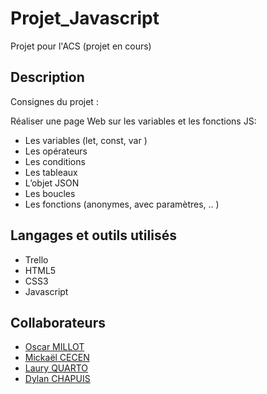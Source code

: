 # Projet_Javascript
Projet pour l'ACS (projet en cours)

## Description  
Consignes du projet : 

Réaliser une page Web sur les variables et les fonctions JS:
* Les variables (let, const, var )
* Les opérateurs
* Les conditions
* Les tableaux
* L’objet JSON
* Les boucles
* Les fonctions (anonymes, avec paramètres, .. )

## Langages et outils utilisés 
* Trello
* HTML5
* CSS3
* Javascript

## Collaborateurs
* [Oscar MILLOT](https://github.com/OscarM-Code)
* [Mickaël CECEN](https://github.com/MickaelCe)
* [Laury QUARTO](https://github.com/Lauryq)
* [Dylan CHAPUIS](https://github.com/CDylan-source) 
